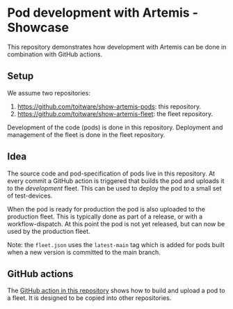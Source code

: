 # Pod development with Artemis - Showcase

This repository demonstrates how development with Artemis can be done in
combination with GitHub actions.

## Setup

We assume two repositories:
1. https://github.com/toitware/show-artemis-pods: this repository.
2. https://github.com/toitware/show-artemis-fleet: the fleet repository.

Development of the code (pods) is done in this repository. Deployment and
management of the fleet is done in the fleet repository.

## Idea

The source code and pod-specification of pods live in this repository.
At every commit a GitHub action is triggered that builds the pod and
uploads it to the *development* fleet. This can be used to deploy the
pod to a small set of test-devices.

When the pod is ready for production the pod is also uploaded to the
production fleet. This is typically done as part of a release, or
with a workflow-dispatch. At this point the pod is not yet released, but
can now be used by the production fleet.

Note: the `fleet.json` uses the `latest-main` tag which is added for pods
built when a new version is committed to the main branch.

## GitHub actions

The [GitHub action in this repository](.github/workflows/ci.yml) shows
how to build and upload a pod to a fleet. It is designed to be copied
into other repositories.
